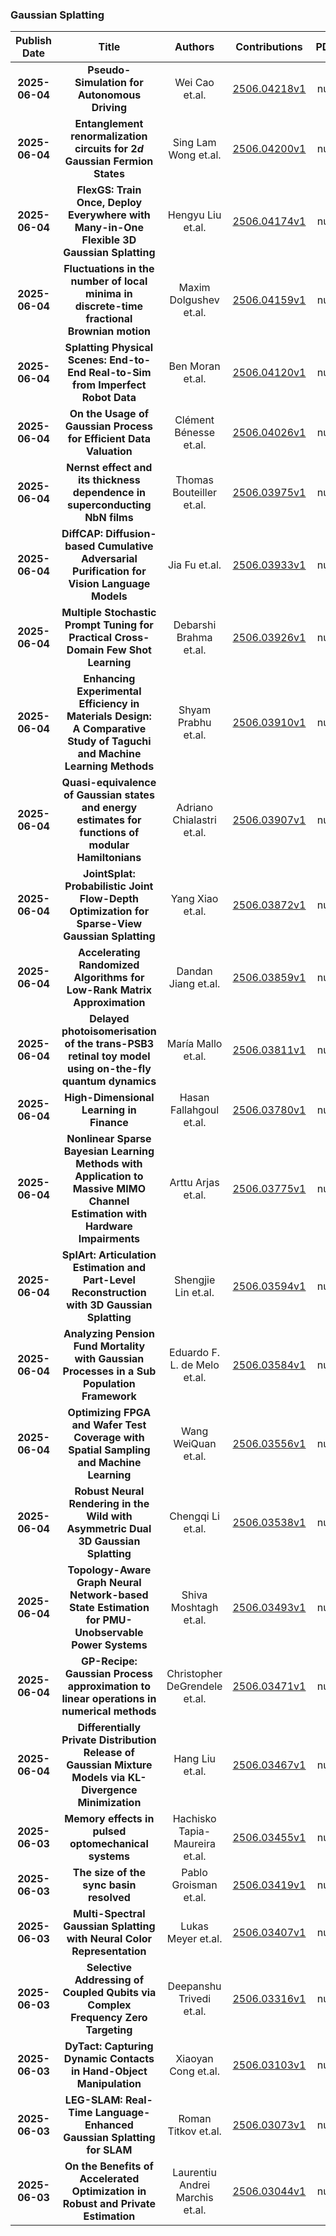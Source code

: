 
### Gaussian Splatting
|Publish Date|Title|Authors|Contributions|PDF|Code|
| :---: | :---: | :---: | :---: | :---: | :---: |
|**2025-06-04**|**Pseudo-Simulation for Autonomous Driving**|Wei Cao et.al.|[2506.04218v1](http://arxiv.org/abs/2506.04218v1)|null|
|**2025-06-04**|**Entanglement renormalization circuits for $2d$ Gaussian Fermion States**|Sing Lam Wong et.al.|[2506.04200v1](http://arxiv.org/abs/2506.04200v1)|null|
|**2025-06-04**|**FlexGS: Train Once, Deploy Everywhere with Many-in-One Flexible 3D Gaussian Splatting**|Hengyu Liu et.al.|[2506.04174v1](http://arxiv.org/abs/2506.04174v1)|null|
|**2025-06-04**|**Fluctuations in the number of local minima in discrete-time fractional Brownian motion**|Maxim Dolgushev et.al.|[2506.04159v1](http://arxiv.org/abs/2506.04159v1)|null|
|**2025-06-04**|**Splatting Physical Scenes: End-to-End Real-to-Sim from Imperfect Robot Data**|Ben Moran et.al.|[2506.04120v1](http://arxiv.org/abs/2506.04120v1)|null|
|**2025-06-04**|**On the Usage of Gaussian Process for Efficient Data Valuation**|Clément Bénesse et.al.|[2506.04026v1](http://arxiv.org/abs/2506.04026v1)|null|
|**2025-06-04**|**Nernst effect and its thickness dependence in superconducting NbN films**|Thomas Bouteiller et.al.|[2506.03975v1](http://arxiv.org/abs/2506.03975v1)|null|
|**2025-06-04**|**DiffCAP: Diffusion-based Cumulative Adversarial Purification for Vision Language Models**|Jia Fu et.al.|[2506.03933v1](http://arxiv.org/abs/2506.03933v1)|null|
|**2025-06-04**|**Multiple Stochastic Prompt Tuning for Practical Cross-Domain Few Shot Learning**|Debarshi Brahma et.al.|[2506.03926v1](http://arxiv.org/abs/2506.03926v1)|null|
|**2025-06-04**|**Enhancing Experimental Efficiency in Materials Design: A Comparative Study of Taguchi and Machine Learning Methods**|Shyam Prabhu et.al.|[2506.03910v1](http://arxiv.org/abs/2506.03910v1)|null|
|**2025-06-04**|**Quasi-equivalence of Gaussian states and energy estimates for functions of modular Hamiltonians**|Adriano Chialastri et.al.|[2506.03907v1](http://arxiv.org/abs/2506.03907v1)|null|
|**2025-06-04**|**JointSplat: Probabilistic Joint Flow-Depth Optimization for Sparse-View Gaussian Splatting**|Yang Xiao et.al.|[2506.03872v1](http://arxiv.org/abs/2506.03872v1)|null|
|**2025-06-04**|**Accelerating Randomized Algorithms for Low-Rank Matrix Approximation**|Dandan Jiang et.al.|[2506.03859v1](http://arxiv.org/abs/2506.03859v1)|null|
|**2025-06-04**|**Delayed photoisomerisation of the trans-PSB3 retinal toy model using on-the-fly quantum dynamics**|María Mallo et.al.|[2506.03811v1](http://arxiv.org/abs/2506.03811v1)|null|
|**2025-06-04**|**High-Dimensional Learning in Finance**|Hasan Fallahgoul et.al.|[2506.03780v1](http://arxiv.org/abs/2506.03780v1)|null|
|**2025-06-04**|**Nonlinear Sparse Bayesian Learning Methods with Application to Massive MIMO Channel Estimation with Hardware Impairments**|Arttu Arjas et.al.|[2506.03775v1](http://arxiv.org/abs/2506.03775v1)|null|
|**2025-06-04**|**SplArt: Articulation Estimation and Part-Level Reconstruction with 3D Gaussian Splatting**|Shengjie Lin et.al.|[2506.03594v1](http://arxiv.org/abs/2506.03594v1)|null|
|**2025-06-04**|**Analyzing Pension Fund Mortality with Gaussian Processes in a Sub Population Framework**|Eduardo F. L. de Melo et.al.|[2506.03584v1](http://arxiv.org/abs/2506.03584v1)|null|
|**2025-06-04**|**Optimizing FPGA and Wafer Test Coverage with Spatial Sampling and Machine Learning**|Wang WeiQuan et.al.|[2506.03556v1](http://arxiv.org/abs/2506.03556v1)|null|
|**2025-06-04**|**Robust Neural Rendering in the Wild with Asymmetric Dual 3D Gaussian Splatting**|Chengqi Li et.al.|[2506.03538v1](http://arxiv.org/abs/2506.03538v1)|null|
|**2025-06-04**|**Topology-Aware Graph Neural Network-based State Estimation for PMU-Unobservable Power Systems**|Shiva Moshtagh et.al.|[2506.03493v1](http://arxiv.org/abs/2506.03493v1)|null|
|**2025-06-04**|**GP-Recipe: Gaussian Process approximation to linear operations in numerical methods**|Christopher DeGrendele et.al.|[2506.03471v1](http://arxiv.org/abs/2506.03471v1)|null|
|**2025-06-04**|**Differentially Private Distribution Release of Gaussian Mixture Models via KL-Divergence Minimization**|Hang Liu et.al.|[2506.03467v1](http://arxiv.org/abs/2506.03467v1)|null|
|**2025-06-03**|**Memory effects in pulsed optomechanical systems**|Hachisko Tapia-Maureira et.al.|[2506.03455v1](http://arxiv.org/abs/2506.03455v1)|null|
|**2025-06-03**|**The size of the sync basin resolved**|Pablo Groisman et.al.|[2506.03419v1](http://arxiv.org/abs/2506.03419v1)|null|
|**2025-06-03**|**Multi-Spectral Gaussian Splatting with Neural Color Representation**|Lukas Meyer et.al.|[2506.03407v1](http://arxiv.org/abs/2506.03407v1)|null|
|**2025-06-03**|**Selective Addressing of Coupled Qubits via Complex Frequency Zero Targeting**|Deepanshu Trivedi et.al.|[2506.03316v1](http://arxiv.org/abs/2506.03316v1)|null|
|**2025-06-03**|**DyTact: Capturing Dynamic Contacts in Hand-Object Manipulation**|Xiaoyan Cong et.al.|[2506.03103v1](http://arxiv.org/abs/2506.03103v1)|null|
|**2025-06-03**|**LEG-SLAM: Real-Time Language-Enhanced Gaussian Splatting for SLAM**|Roman Titkov et.al.|[2506.03073v1](http://arxiv.org/abs/2506.03073v1)|null|
|**2025-06-03**|**On the Benefits of Accelerated Optimization in Robust and Private Estimation**|Laurentiu Andrei Marchis et.al.|[2506.03044v1](http://arxiv.org/abs/2506.03044v1)|null|
